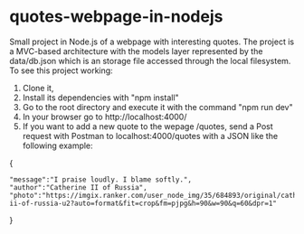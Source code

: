 # quotes-webpage-in-nodejs
Small project in Node.js of a webpage with interesting quotes.
The project is a MVC-based architecture with the models layer represented by the data/db.json which is an storage file accessed through the local filesystem.
To see this project working:
1) Clone it, 
2) Install its dependencies with "npm install"
3) Go to the root directory and execute it with the command "npm run dev"
4) In your browser go to http://localhost:4000/
5) If you want to add a new quote to the wepage /quotes, send a Post request with Postman to localhost:4000/quotes with a JSON like the following example:

{

    "message":"I praise loudly. I blame softly.",
    "author":"Catherine II of Russia",
    "photo":"https://imgix.ranker.com/user_node_img/35/684893/original/catherine-ii-of-russia-u2?auto=format&fit=crop&fm=pjpg&h=90&w=90&q=60&dpr=1"
    
}
